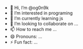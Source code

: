 - 👋 Hi, I’m @og0n9k
- 👀 I’m interested in programing
- 🌱 I’m currently learning js
- 💞️ I’m looking to collaborate on ...
- 📫 How to reach me ...
- 😄 Pronouns: ...
- ⚡ Fun fact: ...

<!---
og0n9k/og0n9k is a ✨ special ✨ repository because its `README.md` (this file) appears on your GitHub profile.
You can click the Preview link to take a look at your changes.
--->

